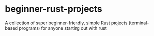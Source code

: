 # beginner-rust-projects
A collection of super beginner-friendly, simple Rust projects (terminal-based programs) for anyone starting out with rust

